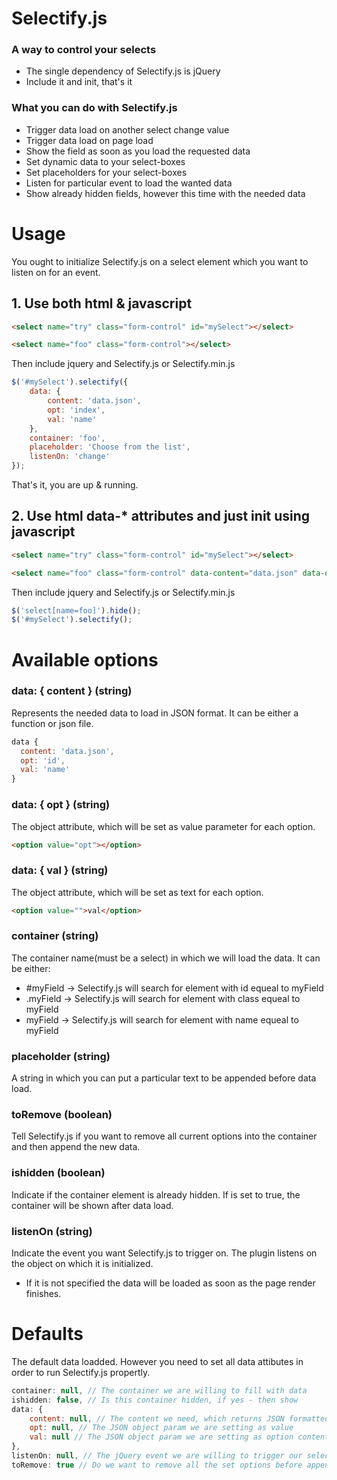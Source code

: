 # Selectify.js

### A way to control your selects

* The single dependency of Selectify.js is jQuery
* Include it and init, that's it

### What you can do with Selectify.js

* Trigger data load on another select change value
* Trigger data load on page load 
* Show the field as soon as you load the requested data
* Set dynamic data to your select-boxes
* Set placeholders for your select-boxes
* Listen for particular event to load the wanted data
* Show already hidden fields, however this time with the needed data

# Usage

You ought to initialize Selectify.js on a select element which you want to listen on for an event.

## 1. Use both html & javascript
```html
<select name="try" class="form-control" id="mySelect"></select>

<select name="foo" class="form-control"></select>
```
Then include jquery and Selectify.js or Selectify.min.js

```javascript
$('#mySelect').selectify({
	data: {
		content: 'data.json',
		opt: 'index',
		val: 'name'
	},
	container: 'foo',
	placeholder: 'Choose from the list',
	listenOn: 'change'
});
```
That's it, you are up & running.

## 2. Use html data-* attributes and just init using javascript

```html
<select name="try" class="form-control" id="mySelect"></select>

<select name="foo" class="form-control" data-content="data.json" data-opt="id" data-val="name" data-placeholder="Choose" data-listenOn="click"></select>
```
Then include jquery and Selectify.js or Selectify.min.js

```javascript
$('select[name=foo]').hide();
$('#mySelect').selectify();
```

# Available options
### data: { content } (string)
Represents the needed data to load in JSON format. It can be either a function or json file.
```javascript
data {
  content: 'data.json',
  opt: 'id',
  val: 'name'
}
```

### data: { opt } (string)
The object attribute, which will be set as value parameter for each option. 
```html 
<option value="opt"></option> 
```

### data: { val } (string)
The object attribute, which will be set as text for each option. 
```html 
<option value="">val</option> 
```

### container (string)
The container name(must be a select) in which we will load the data. It can be either:
* \#myField -> Selectify.js will search for element with id equeal to myField
* .myField -> Selectify.js will search for element with class equeal to myField
* myField  -> Selectify.js will search for element with name equeal to myField

### placeholder (string)
A string in which you can put a particular text to be appended before data load.

### toRemove (boolean)
Tell Selectify.js if you want to remove all current options into the container and then append the new data.

### ishidden (boolean)
Indicate if the container element is already hidden. If is set to true, the container will be shown after data load.

### listenOn (string)
Indicate the event you want Selectify.js to trigger on. The plugin listens on the object on which it is initialized. 

* If it is not specified the data will be loaded as soon as the page render finishes.

# Defaults
The default data loadded. However you need to set all data attibutes in order to run Selectify.js propertly.

```javascript
container: null, // The container we are willing to fill with data
ishidden: false, // Is this container hidden, if yes - then show
data: {
	content: null, // The content we need, which returns JSON formatted data, you can set either json file or function
	opt: null, // The JSON object param we are setting as value
	val: null // The JSON object param we are setting as option content
},
listenOn: null, // The jQuery event we are willing to trigger our selectify.js on
toRemove: true // Do we want to remove all the set options before appending the new one
```
